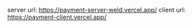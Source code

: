 server url: https://payment-server-weld.vercel.app/
client url:  https://payment-client.vercel.app/   
